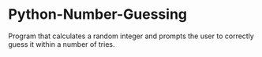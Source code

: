 # Python-Number-Guessing
Program that calculates a random integer and prompts the user to correctly guess it within a number of tries.
